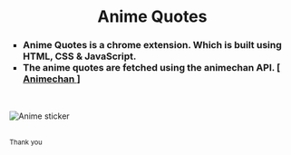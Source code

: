 <h1 align=center> Anime Quotes </h1>
  
  <ul> 
  <h3>
    <li type= square> Anime Quotes is a chrome extension. Which is built using HTML, CSS & JavaScript. </li>
    <li type= square> The anime quotes are fetched using the animechan API.  [ <a href="https://animechan.vercel.app/guide"> Animechan </a>  ]</li>
  </h3>
  </ul> &nbsp;
  
![Anime sticker](https://pbs.twimg.com/media/EKM9t8-UEAEIKJr.jpg)
  
<br>
<sup> Thank you </sup>
